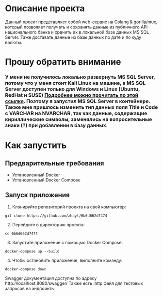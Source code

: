 # Описание проекта

Данный проект представляет собой web-сервис на Golang & gorilla/mux, который позволяет получать и сохранять данные из публичного API национального банка и хранить их в локальной базе данных MS SQL Server. Таже доставать данные из базы данных по дате и по куду валюты.

# Прошу обратить внимание
### У меня не получилось локально развернуть MS SQL Server, потому что у меня стоит Kali Linux на машине, а MS SQL Server доступен только для Windows и Linux (Ubuntu, RedHat и SUSE) [Подробнее можно прочитать по этой ссылке](https://superuser.com/questions/1655788/how-to-install-mssql-server-on-kali-linux). Поэтому я запустил MS SQL Server в контейнере. Также мне пришлось изменить тип данных поля Title и Code с VARCHAR на NVARCHAR, так как данные, содержащие кириллические символы, заменялись на вопросительные знаки (?) при добавлении в базу данных.

# Как запустить
## Предварительные требования
- Установленный Docker
- Установленный Docker Compose

## Запуск приложения

1. Клонируйте репозиторий проекта на свой компьютер:

``` shell
git clone https://github.com/zhayt/6b6d662d7474
```

2. Перейдите в директорию проекта:

```shell
cd 6b6d662d7474
```

3. Запустите приложение с помощью Docker Compose:

```shell
docker-compose up --build
```

4. Чтобы остановить приложение, выполните команду:

``` shell
docker-compose down
```

Swagger документация доступна по адресу http://localhost:8080/swagger/
Также есть .http файл для тестовых запросов на эндпойнты